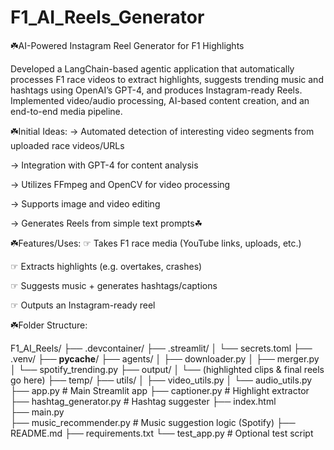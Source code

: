 # F1_AI_Reels_Generator

☘️AI-Powered Instagram Reel Generator for F1 Highlights

Developed a LangChain-based agentic application that automatically processes F1 race videos to extract highlights, suggests trending music and hashtags using OpenAI’s GPT-4, and produces Instagram-ready Reels. Implemented video/audio processing, AI-based content creation, and an end-to-end media pipeline.

☘️Initial Ideas:
→ Automated detection of interesting video segments from uploaded race videos/URLs

→ Integration with GPT-4 for content analysis

→ Utilizes FFmpeg and OpenCV for video processing

→ Supports image and video editing

→ Generates Reels from simple text prompts☘


☘️Features/Uses:
☞ Takes F1 race media (YouTube links, uploads, etc.)

☞ Extracts highlights (e.g. overtakes, crashes)

☞ Suggests music + generates hashtags/captions

☞ Outputs an Instagram-ready reel


☘️Folder Structure:

F1_AI_Reels/
├── .devcontainer/
├── .streamlit/
│   └── secrets.toml
├── .venv/
├── __pycache__/
├── agents/
│   ├── downloader.py
│   ├── merger.py
│   └── spotify_trending.py
├── output/
│   └── (highlighted clips & final reels go here)
├── temp/
├── utils/
│   ├── video_utils.py
│   └── audio_utils.py
├── app.py                     # Main Streamlit app
├── captioner.py              # Highlight extractor
├── hashtag_generator.py      # Hashtag suggester
├── index.html                
├── main.py                   
├── music_recommender.py      # Music suggestion logic (Spotify)
├── README.md
├── requirements.txt
└── test_app.py               # Optional test script

